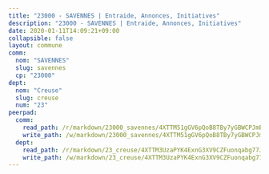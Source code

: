 ```yaml
---
title: "23000 - SAVENNES | Entraide, Annonces, Initiatives"
description: "23000 - SAVENNES | Entraide, Annonces, Initiatives"
date: 2020-01-11T14:09:21+09:00
collapsible: false
layout: commune
comm:
  nom: "SAVENNES"
  slug: savennes
  cp: "23000"
dept:
  nom: "Creuse"
  slug: creuse
  num: "23"
peerpad:
  comm:
    read_path: /r/markdown/23000_savennes/4XTTM51gGV6pQoB8TBy7yGBWCPJmErFMfbaGwF4vjJxfedyXA
    write_path: /w/markdown/23000_savennes/4XTTM51gGV6pQoB8TBy7yGBWCPJmErFMfbaGwF4vjJxfedyXA-K3TgV22sRZgqFG5V5qHBMwU4pFT7beGK3f89pFzV5ULsFGkPbHf7dg262GKpMDHk8iqmLJHYU53bbSFHhgzSURzw1koFPyRsCtH2gVrX8JD3FrKT2dMZ1hViAbLGWU2cTDX44yLG
  dept:
    read_path: /r/markdown/23_creuse/4XTTM3UzaPYK4ExnG3XV9CZFuonqabg77JTNiqvJ5MQS23jj7
    write_path: /w/markdown/23_creuse/4XTTM3UzaPYK4ExnG3XV9CZFuonqabg77JTNiqvJ5MQS23jj7-K3TgUKE86JxR4JSYXC5aZe6fqBSBprUrmaVFUW2jmdnpHS2xDyA3bckVFWgGTEWFg2GMkYcK4FztBw3HJgWqQMWmUjaPRWNNPUiVES6qbqTDLs9pxQ3uHzULq9XSj5J8FTp6MDn1
---
```


